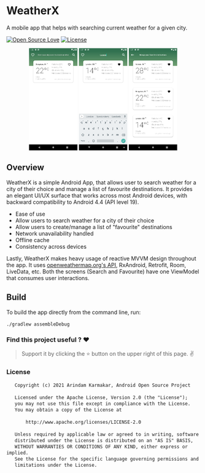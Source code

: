# WeatherX
A mobile app that helps with searching current weather for a given city.

[![Open Source Love](https://badges.frapsoft.com/os/v1/open-source.svg?v=102)](https://opensource.org/licenses/Apache-2.0)
[![License](https://img.shields.io/badge/license-Apache%202.0-blue.svg)](LICENSE)

<p align="center">
  <img width="25%" src="https://github.com/arindamxd/WeatherX/raw/main/screenshots/search_cached.png?raw=true">
  <img width="25%" src="https://github.com/arindamxd/WeatherX/raw/main/screenshots/search_result.png?raw=true">
  <img width="25%" src="https://github.com/arindamxd/WeatherX/raw/main/screenshots/manage_favourite.png?raw=true">
</p>

## Overview

WeatherX is a simple Android App, that allows user to search weather for a city of their 
choice and manage a list of favourite destinations. It provides an elegant UI/UX surface 
that works across most Android devices, with backward compatibility to Android 4.4 (API level 19).

- Ease of use
- Allow users to search weather for a city of their choice
- Allow users to create/manage a list of "favourite" destinations
- Network unavailability handled
- Offline cache
- Consistency across devices

Lastly, WeatherX makes heavy usage of reactive MVVM design throughout the app. It uses
[openweathermap.org's API](https://openweathermap.org/), RxAndroid, Retrofit, Room, 
LiveData, etc. Both the screens (Search and Favourite) have one ViewModel that consumes 
user interactions.

## Build

To build the app directly from the command line, run:
```sh
./gradlew assembleDebug
```

### Find this project useful ? :heart:
> Support it by clicking the :star:   button on the upper right of this page. :v:

### License

```
   Copyright (c) 2021 Arindam Karmakar, Android Open Source Project

   Licensed under the Apache License, Version 2.0 (the "License");
   you may not use this file except in compliance with the License.
   You may obtain a copy of the License at

       http://www.apache.org/licenses/LICENSE-2.0

   Unless required by applicable law or agreed to in writing, software
   distributed under the License is distributed on an "AS IS" BASIS,
   WITHOUT WARRANTIES OR CONDITIONS OF ANY KIND, either express or implied.
   See the License for the specific language governing permissions and
   limitations under the License.
```

